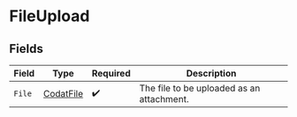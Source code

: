 # FileUpload


## Fields

| Field                                             | Type                                              | Required                                          | Description                                       |
| ------------------------------------------------- | ------------------------------------------------- | ------------------------------------------------- | ------------------------------------------------- |
| `File`                                            | [CodatFile](../../Models/Components/CodatFile.md) | :heavy_check_mark:                                | The file to be uploaded as an attachment.         |